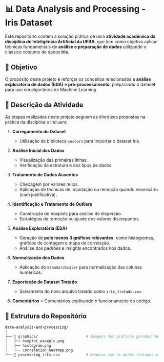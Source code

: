 # 📊 Data Analysis and Processing - Iris Dataset

Este repositório contém a solução prática de uma **atividade acadêmica da disciplina de Inteligência Artificial da UFBA**, que tem como objetivo aplicar técnicas fundamentais de **análise e preparação de dados** utilizando o clássico conjunto de dados **Iris**.

## 🎯 Objetivo

O propósito deste projeto é reforçar os conceitos relacionados a **análise exploratória de dados (EDA)** e **pré-processamento**, preparando o dataset para uso em algoritmos de Machine Learning.

## 📝 Descrição da Atividade

As etapas realizadas neste projeto seguem as diretrizes propostas na prática da disciplina e incluem:

1. **Carregamento do Dataset**  
   - Utilização da biblioteca `seaborn` para importar o dataset Iris.
   
2. **Análise Inicial dos Dados**  
   - Visualização das primeiras linhas.
   - Verificação da estrutura e dos tipos de dados.

3. **Tratamento de Dados Ausentes**  
   - Checagem por valores nulos.
   - Aplicação de técnicas de imputação ou remoção quando necessário (com justificativa).

4. **Identificação e Tratamento de Outliers**  
   - Construção de boxplots para análise de dispersão.
   - Estratégias de remoção ou ajuste dos valores discrepantes.

5. **Análise Exploratória (EDA)**  
   - Geração de **pelo menos 3 gráficos relevantes**, como histogramas, gráficos de contagem e mapa de correlação.
   - Análise dos padrões e insights encontrados nos dados.

6. **Normalização dos Dados**  
   - Aplicação do `StandardScaler` para normalização das colunas numéricas.

7. **Exportação do Dataset Tratado**  
   - Salvamento do novo arquivo tratado como `iris_tratada.csv`.

8. **Comentários**
   = Comentários explicando o funcionamento do código.
   
## 📁 Estrutura do Repositório

```bash
data-analysis-and-processing/
│
├── 📁 graphics/                      # Imagens dos gráficos gerados durante a análise
│   ├── boxplot_example.png
│   ├── histogram.png
│   └── correlation_heatmap.png
└── 📄 processing_iris.csv            # Arquivo com os dados tratados e normalizados
                  
